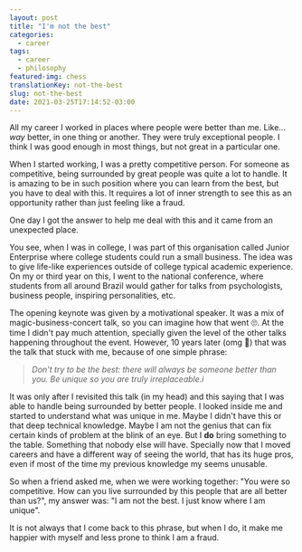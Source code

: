 ```yaml
---
layout: post
title: "I'm not the best"
categories:
  - career
tags:
  - career
  - philosophy
featured-img: chess
translationKey: not-the-best
slug: not-the-best
date: 2021-03-25T17:14:52-03:00
---
```


All my career I worked in places where people were better than me. Like... *way* better, in one thing or another. They were truly exceptional people. <!--more--> I think I was good enough in most things, but not great in a particular one. 

When I started working, I was a pretty competitive person. For someone as competitive, being surrounded by great people was quite a lot to handle. It is amazing to be in such position where you can learn from the best, but you have to deal with this. It requires a lot of inner strength to see this as an opportunity rather than just feeling like a fraud. 

One day I got the answer to help me deal with this and it came from an unexpected place. 

You see, when I was in college, I was part of this organisation called Junior Enterprise where college students could run a small business. The idea was to give life-like experiences outside of college typical academic experience. On my or third year on this, I went to the national conference, where students from all around Brazil would gather for talks from psychologists, business people, inspiring personalities, etc. 

The opening keynote was given by a motivational speaker. It was a mix of magic-business-concert talk, so you can imagine how that went 🙄. At the time I didn't pay much attention, specially given the level of the other talks happening throughout the event. However, 10 years later (omg 🤯) that was the talk that stuck with me, because of one simple phrase:

> *Don't try to be the best: there will always be someone better than you. Be unique so you are truly irreplaceable.i*

It was only after I revisited this talk (in my head) and this saying that I was able to handle being surrounded by better people. I looked inside me and started to understand what was unique in me. Maybe I didn't have this or that deep technical knowledge. Maybe I am not the genius that can fix certain kinds of problem at the blink of an eye. But I **do** bring something to the table. Something that  nobody else will have. Specially now that I moved careers and have a different way of seeing the world, that has its huge pros, even if most of the time my previous knowledge my seems unusable. 

So when a friend asked me, when we were working together: "You were so competitive. How can you live surrounded by this people that are all better than us?", my answer was: "I am not the best. I just know where I am unique".

It is not always that I come back to this phrase, but when I do, it make me happier with myself and less prone to think I am a fraud.
